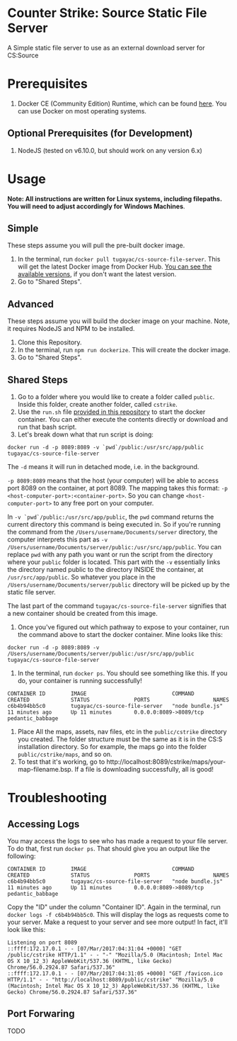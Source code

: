 # Counter Strike: Source Static File Server

A Simple static file server to use as an external download server for CS:Source

# Prerequisites
1. Docker CE (Community Edition) Runtime, which can be found [here](https://docs.docker.com/engine/installation/). You can use Docker on most operating systems.

## Optional Prerequisites (for Development)
1. NodeJS (tested on v6.10.0, but should work on any version 6.x)

# Usage
**Note: All instructions are written for Linux systems, including filepaths. You will need to adjust accordingly for Windows Machines**.
## Simple
These steps assume you will pull the pre-built docker image.

1. In the terminal, run `docker pull tugayac/cs-source-file-server`. This will get the latest Docker image from Docker Hub. [You can see the available versions](https://hub.docker.com/r/tugayac/cs-source-file-server/tags/), if you don't want the latest version.
1. Go to "Shared Steps".

## Advanced
These steps assume you will build the docker image on your machine. Note, it requires NodeJS and NPM to be installed.

1. Clone this Repository.
1. In the terminal, run `npm run dockerize`. This will create the docker image.
1. Go to "Shared Steps".

## Shared Steps
1. Go to a folder where you would like to create a folder called `public`. Inside this folder, create another folder, called `cstrike`.
1. Use the `run.sh` file [provided in this repository](https://github.com/tugayac/cs-source-file-server/blob/master/run.sh) to start the docker container. You can either execute the contents directly or download and run that bash script.
  1. Let's break down what that run script is doing:
  ```
  docker run -d -p 8089:8089 -v `pwd`/public:/usr/src/app/public tugayac/cs-source-file-server
  ```
  The `-d` means it will run in detached mode, i.e. in the background. 
  
  `-p 8089:8089` means that the host (your computer) will be able to access port 8089 on the container, at port 8089. The mapping takes this format: `-p <host-computer-port>:<container-port>`. So you can change `<host-computer-port>` to any free port on your computer.

  In ```-v `pwd`/public:/usr/src/app/public```, the `pwd` command returns the current directory this command is being executed in. So if you're running the command from the `/Users/username/Documents/server` directory, the computer interprets this part as `-v /Users/username/Documents/server/public:/usr/src/app/public`. You can replace `pwd` with any path you want or run the script from the directory where your `public` folder is located. This part with the `-v` essentially links the directory named public to the directory INSIDE the container, at `/usr/src/app/public`. So whatever you place in the `/Users/username/Documents/server/public` directory will be picked up by the static file server.
  
  The last part of the command `tugayac/cs-source-file-server` signifies that a new container should be created from this image.
1. Once you've figured out which pathway to expose to your container, run the command above to start the docker container. Mine looks like this:
  ```
  docker run -d -p 8089:8089 -v /Users/username/Documents/server/public:/usr/src/app/public tugayac/cs-source-file-server
  ```
1. In the terminal, run `docker ps`. You should see something like this. If you do, your container is running successfully!
  ```
  CONTAINER ID        IMAGE                           COMMAND             CREATED             STATUS              PORTS                    NAMES
  c6b4b94bb5c0        tugayac/cs-source-file-server   "node bundle.js"    11 minutes ago      Up 11 minutes       0.0.0.0:8089->8089/tcp   pedantic_babbage
  ```
1. Place All the maps, assets, nav files, etc in the `public/cstrike` directory you created. The folder structure must be the same as it is in the CS:S installation directory. So for example, the maps go into the folder `public/cstrike/maps`, and so on.
1. To test that it's working, go to http://localhost:8089/cstrike/maps/your-map-filename.bsp. If a file is downloading successfully, all is good!

# Troubleshooting
## Accessing Logs
You may access the logs to see who has made a request to your file server. To do that, first run `docker ps`. That should give you an output like the following:
```
CONTAINER ID        IMAGE                           COMMAND             CREATED             STATUS              PORTS                    NAMES
c6b4b94bb5c0        tugayac/cs-source-file-server   "node bundle.js"    11 minutes ago      Up 11 minutes       0.0.0.0:8089->8089/tcp   pedantic_babbage
```
Copy the "ID" under the column "Container ID". Again in the terminal, run `docker logs -f c6b4b94bb5c0`. This will display the logs as requests come to your server. Make a request to your server and see more output! In fact, it'll look like this:
```
Listening on port 8089
::ffff:172.17.0.1 - - [07/Mar/2017:04:31:04 +0000] "GET /public/cstrike HTTP/1.1" - - "-" "Mozilla/5.0 (Macintosh; Intel Mac OS X 10_12_3) AppleWebKit/537.36 (KHTML, like Gecko) Chrome/56.0.2924.87 Safari/537.36"
::ffff:172.17.0.1 - - [07/Mar/2017:04:31:05 +0000] "GET /favicon.ico HTTP/1.1" - - "http://localhost:8089/public/cstrike" "Mozilla/5.0 (Macintosh; Intel Mac OS X 10_12_3) AppleWebKit/537.36 (KHTML, like Gecko) Chrome/56.0.2924.87 Safari/537.36"
```
## Port Forwaring
TODO
